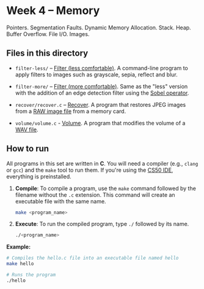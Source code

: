 # Week 4 – Memory

Pointers. Segmentation Faults. Dynamic Memory Allocation. Stack. Heap. Buffer Overflow. File I/O. Images.

## Files in this directory

- `filter-less/` – [Filter (less comfortable)](https://cs50.harvard.edu/x/psets/4/filter/less/). A command-line program to apply filters to images such as grayscale, sepia, reflect and blur.

- `filter-more/` – [Filter (more comfortable)](https://cs50.harvard.edu/x/psets/4/filter/more/). Same as the "less" version with the addition of an edge detection filter using the [Sobel operator](https://en.wikipedia.org/wiki/Sobel_operator).

- `recover/recover.c` – [Recover](https://cs50.harvard.edu/x/psets/4/recover/). A program that restores JPEG images from a [RAW image file](https://en.wikipedia.org/wiki/Raw_image_format) from a memory card.

- `volume/volume.c` - [Volume](https://cs50.harvard.edu/x/psets/4/volume/). A program that modifies the volume of a [WAV file](https://docs.fileformat.com/audio/wav/).

## How to run

All programs in this set are written in **C**. You will need a compiler (e.g., `clang` or `gcc`) and the `make` tool to run them.
If you're using the [CS50 IDE](cs50.dev), everything is preinstalled.

1.  **Compile**: To compile a program, use the `make` command followed by the filename without the `.c` extension. This command will create an executable file with the same name.

    ```bash
    make <program_name>
    ```

2.  **Execute**: To run the compiled program, type `./` followed by its name.

    ```bash
    ./<program_name>
    ```

**Example:**

```bash
# Compiles the hello.c file into an executable file named hello
make hello

# Runs the program
./hello
